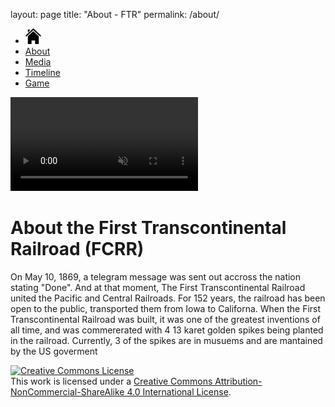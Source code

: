 layout: page
title: "About - FTR"
permalink: /about/

<!DOCTYPE html>
<html>
<head>
  <title>About - FTR</title>
  <link rel="icon" href="https://raw.githubusercontent.com/awesomecoder3000/First-Transcontinental-Railroad/main/imgvid/Favicon.ico" type="image/x-icon">
<meta name="viewport" content="width=device-width, initial-scale=1">
<link rel="stylesheet" href="about.css">
<link rel="stylesheet" href="master.css">
<script src="master.js" type="text/javascript">
</script>
</head>
<body>
  <ul>
    <li><a href="index.html"><img src="imgvid/Home.png" width="25" height="25" alt="Home" class="HomeButton"></a></li>
    <li><a href="about.html" class="active">About</a></li>
    <li><a href="media.html">Media</a></li>
    <li><a href="timeline.html">Timeline</a></li>
    <li><a href="game.html">Game</a></li>
  </ul>

<video autoplay muted loop id="myVideo">
  <source src="imgvid/railroad.mp4" type="video/mp4">
</video>

<div class="content">
  <h1>About the First Transcontinental Railroad (FCRR)</h1>
  <p>On May 10, 1869, a telegram message was sent out accross the nation stating "Done". And at that moment, The First Transcontinental Railroad united the Pacific and Central Railroads. For 152 years, the railroad has been open to the public, transported them from Iowa to Californa. When the First Transcontinental Railroad was built, it was one of the greatest inventions of all time, and was commererated with 4 13 karet golden spikes being planted in the railroad. Currently, 3 of the spikes are in musuems and are mantained by the US goverment</p>
  <footer>
    <a rel="license" href="http://creativecommons.org/licenses/by-nc-sa/4.0/"><img alt="Creative Commons License" style="border-width:0" src="https://i.creativecommons.org/l/by-nc-sa/4.0/88x31.png" /></a><br />This work is licensed under a <a rel="license" href="http://creativecommons.org/licenses/by-nc-sa/4.0/">Creative Commons Attribution-NonCommercial-ShareAlike 4.0 International License</a>.
  </footer>
</div>
</body>
</html>
